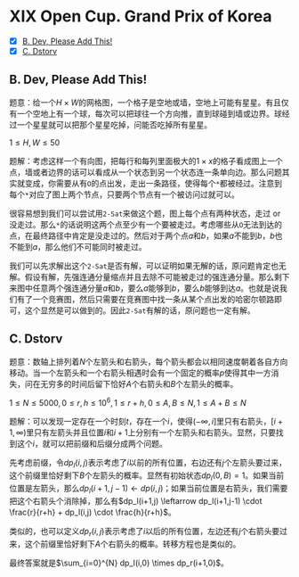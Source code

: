 # XIX Open Cup. Grand Prix of Korea

+ [x] [B. Dev, Please Add This!](https://official.contest.yandex.ru/opencupXIX/contest/9552/problems/B/)
+ [x] [C. Dstorv](https://official.contest.yandex.ru/opencupXIX/contest/9552/problems/C/)

## B. Dev, Please Add This!

题意：给一个$H \times W$的网格图，一个格子是空地或墙，空地上可能有星星。有且仅有一个空地上有一个球，每次可以把球往一个方向推，直到球碰到墙或边界。球经过一个星星就可以把那个星星吃掉，问能否吃掉所有星星。

$1 \le H, W \le 50$

题解：考虑这样一个有向图，把每行和每列里面极大的$1 \times x$的格子看成图上一个点，墙或者边界的话可以看成从一个状态到另一个状态连一条单向边。那么问题其实就变成，你需要从有`O`的点出发，走出一条路径，使得每个`*`都被经过。注意到每个`*`对应了图上两个节点，只要两个节点有一个被访问过就可以。

很容易想到我们可以尝试用`2-Sat`来做这个题，图上每个点有两种状态，走过 or 没走过。那么`*`的话说明这两个点至少有一个要被走过。考虑哪些从`O`无法到达的点，在最终路径中肯定是没走过的。然后对于两个点$a$和$b$，如果$a$不能到$b$，$b$也不能到$a$，那么他们不可能同时被走过。

我们可以先求解出这个`2-Sat`是否有解，可以证明如果无解的话，原问题肯定也无解。假设有解，先强连通分量缩点并且去除不可能被走过的强连通分量。那么剩下来图中任意两个强连通分量$a$和$b$，要么$a$能够到$b$，要么$b$能够到达$a$。也就是说我们有了一个竞赛图，然后只需要在竞赛图中找一条从某个点出发的哈密尔顿路即可，这个显然是可以做到的。因此`2-Sat`有解的话，原问题也一定有解。

## C. Dstorv

题意：数轴上排列着$N$个左箭头和右箭头，每个箭头都会以相同速度朝着各自方向移动。当一个左箭头和一个右箭头相遇时会有一个固定的概率$p$使得其中一方消失，问在无穷多的时间后留下恰好$A$个右箭头和$B$个左箭头的概率。

$1 \le N \le 5000, 0 \le r, h \le 10^6, 1 \le r+h, 0 \le A, B \le N, 1 \le A + B \le N$

题解：可以发现一定存在一个时刻$t$，存在一个$i$，使得$(-\infty, i]$里只有右箭头，$[i+1,\infty)$里只有左箭头并且位置$i$和$i+1$上分别有一个左箭头和右箭头。显然，只要找到这个$i$，就可以把前缀和后缀分成两个问题。

先考虑前缀，令$dp_l(i,j)$表示考虑了$i$以前的所有位置，右边还有$j$个左箭头要过来，这个前缀里恰好剩下$B$个左箭头的概率。显然有初始状态$dp_l(0,B)=1$。如果当前位置是左箭头，那么$dp_l(i+1,j-1) \leftarrow dp(i,j)$；如果当前位置是右箭头，我们需要把这个右箭头个消除掉，那么有$dp_l(i+1,j) \leftarrow dp_l(i+1,j-1) \cdot \frac{r}{r+h} + dp_l(i,j) \cdot \frac{h}{r+h}$。

类似的，也可以定义$dp_r(i,j)$表示考虑了$i$以后的所有位置，左边还有$j$个右箭头要过来，这个前缀里恰好剩下$A$个右箭头的概率。转移方程也是类似的。

最终答案就是$\sum_{i=0}^{N} dp_l(i,0) \times dp_r(i+1,0)$。